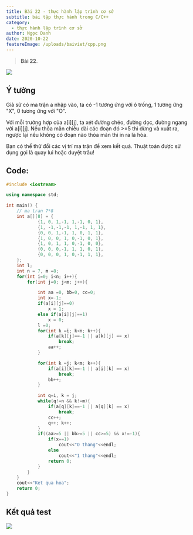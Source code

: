 ```yaml
---
title: Bài 22 - thực hành lập trình cơ sở
subtitle: bài tập thực hành trong C/C++
category:
  - thực hành lập trình cơ sở
author: Ngọc Danh
date: 2020-10-22
featureImage: /uploads/baiviet/cpp.png
---
```

> **Bài 22**.

![](https://i.ibb.co/Sv0RWGk/image.png)

## Ý tưởng

Giả sử có ma trận a nhập vào, ta có -1 tương ứng với ô trống, 1 tương ứng "X", 0 tương ứng với "O".

Với mỗi trường hợp của a[i][j], ta xét đường chéo, đường dọc, đường ngang với a[i][j]. Nếu thỏa mãn chiều dài các đoạn đó >=5 thì dừng và xuất ra, ngược lại nếu không có đoạn nào thỏa mãn thì in ra là hòa.

Bạn có thể thử đổi các vị trí ma trận để xem kết quả. Thuật toán được sử dụng gọi là quay lui hoặc duyệt trâu!

## Code:

```c++
#include <iostream>

using namespace std;

int main() {
    // ma tran 7*8
    int a[][8] = {
            {1, 0, 1,-1, 1,-1, 0, 1},
            {1, -1,-1,-1, 1,-1, 1, 1},
            {0, 0, 1,-1, 1, 0, 1, 1},
            {1, 0, 0, 1, 0,-1, 0, 1},
            {1, 0, 1, 1, 0,-1, 0, 0},
            {0, 0, 0,-1, 1, 1, 0, 1},
            {0, 0, 0, 1, 0,-1, 1, 1},
    };
    int l;
    int n = 7, m =8;
    for(int i=0; i<n; i++){
        for(int j=0; j<m; j++){

            int aa =0, bb=0, cc=0;
            int x=-1;
            if(a[i][j]==0)
                x = 1;
            else if(a[i][j]==1)
                x = 0;
            l =0;
            for(int k =i; k<n; k++){
                if(a[k][j]==-1 || a[k][j] == x)
                    break;
                aa++;
            }

            for(int k =j; k<m; k++){
                if(a[i][k]==-1 || a[i][k] == x)
                    break;
                bb++;
            }

            int q=i, k = j;
            while(q!=n && k!=m){
                if(a[q][k]==-1 || a[q][k] == x)
                    break;
                cc++;
                q++; k++;
            }
            if((aa>=5 || bb>=5 || cc>=5) && x!=-1){
                if(x==1)
                    cout<<"O thang"<<endl;
                else
                    cout<<"1 thang"<<endl;
                return 0;
            }
        }
    }
    cout<<"Ket qua hoa";
    return 0;
}
```

## Kết quả test

![](https://i.ibb.co/4Td3K8t/image.png)
